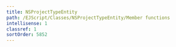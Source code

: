```yaml
---
title: NSProjectTypeEntity
path: /EJScript/Classes/NSProjectTypeEntity/Member functions
intellisense: 1
classref: 1
sortOrder: 5852
---
```





